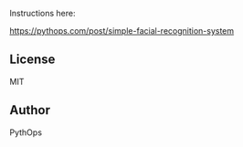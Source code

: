 Instructions here:

https://pythops.com/post/simple-facial-recognition-system

## License
MIT

## Author
PythOps

